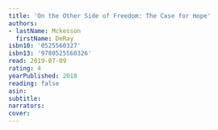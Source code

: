 ```yaml
---
title: 'On the Other Side of Freedom: The Case for Hope'
authors:
- lastName: Mckesson
  firstName: DeRay
isbn10: '0525560327'
isbn13: '9780525560326'
read: 2019-07-09
rating: 4
yearPublished: 2018
reading: false
asin:
subtitle:
narrators:
cover:
---
```

